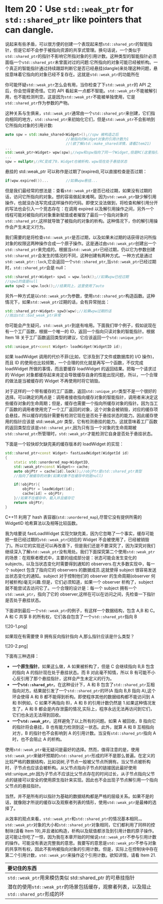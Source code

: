 # Item 20：Use `std::weak_ptr` for `std::shared_ptr` like pointers that can dangle.

说起来有些矛盾，可以很方便的创建一个表现起来想`std::shared_ptr`的智能指针，但是它却不会参于被指向资源的共享式管理。换句话说，一个类似于`std::shared_ptr`的指针不影响它所指对象的引用计数。这种类型的智能指针必须面临一个`std::shared_ptr`未曾面对过的问题:它所指向的对象可能已经被析构。一个真正的智能指针通过持续跟踪判断它是否已经悬挂(dangle)来处理这种问题，悬挂意味着它指向的对象已经不复存在。这就是`std::weak_ptr`的功能所在

你可能怀疑`std::weak_ptr`怎么会有用，当你检查了下`std::weak_ptr`的 API 之后，你会觉得更奇怪。它的 API 看起来一点都不智能。`std::weak_ptr`不能被解引用，也不能检测判空。这是因为`std::weak_ptr`不能被单独使用，它是`std::shared_ptr`作为参数的产物。

这种关系与生俱来，`std::weak_ptr`通常由一个`std::shared_ptr`来创建，它们指向相同的地方，`std::shared_ptr`来初始化它们，但是`std::weak_ptr`不会影响到它所指向对象的引用计数:

```cpp
auto spw = std::make_shared<Widget>();//spw 被构造之后
							//被指向的Widget对象的引用计数为1
							//(欲了解std::make_shared详情，请看Item21)
...
std::weak_ptr<Widget> wpw(spw);//wpw和spw指向了同一个Widget,但是RC(这里指引用计数，下同)仍旧是1
...
spw = nullptr;//RC变成了0，Widget也被析构，wpw现在处于悬挂状态
```

悬挂的 std::weak_ptr 可以称作是过期了(expired),可以直接检查是否过期：

```cpp
if(wpw.expired())...		//如果wpw悬挂...
```

但是我们最经常的想法是：查看`std::weak_ptr`是否已经过期，如果没有过期的话，访问它所指向的对象。想的容易做起来难啊。因为`std::weak_ptr`缺少解引用操作，也就没办法写完成这样操作的代码。即使又没法做到，将检查和解引用分开的写法也会引入一个竞态存在：在调用 expired 以及解引用操作之间，另外一个线程可能对被指向的对象重新赋值或者摧毁了最后一个指向对象的`std::shared_ptr`,这样就导致了被指向的对象的析构。这种情况下，你的解引用操作会产生未定义行为。

我们需要的是将检查`std::weak_ptr`是否过期，以及如果未过期的话获得访问所指对象的权限这两种操作合成一个原子操作。这是通过由`std::weak_ptr`创建出一个`std::shared_ptr`来完成的。根据当`std::weak_ptr`已经过期，仍以它为参数创建`std::shared_ptr`会发生的情况的不同，这种创建有两种方式。一种方式是通过`std::weak_ptr::lock`,它会返回一个`std::shared_ptr`,当`std::weak_ptr`已经过期时，`std::shared_ptr`会是 null：

```cpp
std::shared_ptr<Widget> spw1 = wpw.lock();//如果wpw已经过期
//spw1的值是null
auto spw2 = wpw.lock();//结果同上，这里使用了auto
```

另外一种方式是以`std::weak_ptr`为参数，使用`std::shared_ptr`构造函数。这种情况下，如果`std::weak_ptr`过期的话，会有异常抛出：

```cpp
std::shared_ptr<Widget> spw3(wpw);//如果wpw过期的话
//抛出std::bad_weak_ptr异常
```

你可能会产生疑问，`std::weak_ptr`到底有啥用。下面我们举个例子，假如说现在有一个工厂函数，根据一个唯一的 ID，返回一个指向只读对象的智能指针。根据 Item 18 关于工厂函数返回类型的建议，它应该返回一个`std::unique_ptr`:

```cpp
std::unique_ptr<const Widget> loadWidget(WidgetID id);
```

如果 loadWidget 调用的代价不菲(比如，它涉及到了文件或数据库的 I/O 操作)，而且 ID 的使用也比较频繁，一个合理的优化就是再写一个函数，不仅完成 loadWidget 所做的事情，而且要缓存 loadWidget 的返回结果。把每一个请求过的 Widget 对象都缓存起来肯定会导致缓存自身的性能出现问题，所以，一个合理的做法是当被缓存的 Widget 不再使用时将它销毁。

对于这样的一个带有缓存的工厂函数，返回`std::unique_ptr`类型不是一个很好的选择。可以确定的两点是：调用者接收指向缓存对象的智能指针，调用者来决定这些缓存对象的生命周期；但是，缓存也需要一个指向所缓存对象的指针。因为当工厂函数的调用者使用完了一个工厂返回的对象，这个对象会被销毁，对应的缓存项会悬挂，所以缓存的指针需要有检测它现在是否处于悬挂状态的能力。因此缓存使用的指针应该是 std::weak_ptr 类型，它有检测悬挂的能力。这就意味着工厂函数的返回类型应该是`std::shared_ptr`,因为只有当一个对象的生命周期被`std::shared_ptr`所管理时，`std::weak_ptr`才能检测它自身是否处于悬挂状态。

下面是一个较快却欠缺完美的缓存版本的 loadWidget 的实现：

```cpp
std::shared_ptr<const Widget> fastLoadWidget(WidgetId id)
{
	static std::unordered_map<WidgetID,
	std::weak_ptr<const Widget>> cache;
	auto objPtr = cache[id].lock();//objPtr是std::shared_ptr类型
	//指向了被缓存的对象(如果对象不在缓存中则是null)

	if(!objPtr){
		objPtr = loadWidget(id);
		cache[id] = objPtr;
	}//如果不在缓存中，载入并且缓存它
	return objPtr;
}
```

C++11 利用了 hash 表容器(`std::unordered_map`),尽管它没有提供所需的 WidgetID 哈希算法以及相等比较函数。

我为啥要说 fastLoadWidget 实现欠缺完美，因为它忽略了一个事实，缓存可能把一些已经过期的`std::weak_ptr`(对应的 Widget 不会被使用了，已经被销毁了)。所以它的实现还可以再改善下，但是我们还是不要深究了，因为深究对我们继续深入了解`std::weak_ptr`没有用处。我们下面探究第二个使用`std::weak_ptr`的场景：在观察者模式中，主要的组成部分是：状态可能会发生变化的 subjects，以及当状态变化时需要得到通知的 observers.在大多数实现中，每一个 subject 包含了指向它的 observers 的数据成员.这就使得 subject 很容易发送出状态变化的通知。subject 对于控制他们的 observer 的生命周期(observer 何时被析构)毫无兴趣.但是，它们必须知道，如果一个 observer 析构了，subject 就不能尝试去访问它了。一个合理的设计是：每一个 subject 拥有一个`std::weak_ptr`，指向了它的 observer,这样在可以在访问之间，先检查一下指针是否处于悬挂状态。

下面讲到最后一个`std::weak_ptr`的例子，有这样一个数据结构，包含 A,B 和 C。A 和 C 共享 B 的所有权，它们各自包含了一个`std::shared_ptr`指向 B

![20-1.png]

如果现在有需要使 B 拥有反向指针指向 A,那么指针应该是什么类型？

![20-2.png]

下面有三种选择：

-   **一个原生指针**。如果这么做，A 如果被析构了，但是 C 会继续指向 B,B 包含的指向 A 的指针现在处于悬挂状态。而 B 对此毫不知情，所以 B 有可能不小心反引用了那个悬挂指针，这样会产生未定义的行为。
-   **一个`std::shared_ptr`**。在这种设计下，A 和 B 包含了`std::shared_ptr`互相指向对方。结果就引发了一个`std::shared_ptr`的环(A 指向 B,B 指向 A),这个环会使得 A 和 B 都不能得到析构。即使程序其他的数据结构都不能访问到 A 和 B(例如，C 如果不再指向 B)，A 和 B 的引用计数仍然是 1.如果这种情况发生了，A 和 B 都会是内存泄露的情况,实际上，程序永远无法再访问到它们，它们也永远无法得到回收。
-   **一个`std::weak_ptr`**。这样避免了以上所有的问题。如果 A 被回收，B 指向它的指针将会悬挂，B 也有能力检测到这一状态。此外，就算 A 和 B 互相指向对方，B 的指针也不会影响到 A 的引用计数。当没有`std::shared_ptr`指向 A 时，也不会阻止 A 的析构。

使用`std::weak_ptr`毫无疑问是最好的选择。然而，值得注意的是，使用`std::weak_ptr`来破坏预期的`std::shared_ptr`形成的环不是那么普遍。在定义的比较严格的数据结构，比如说树,子节点一般被父节点所拥有。当父节点被析构时，子节点也应该会被析构。从父节点指向子节点的链接因此最好使用 std::unique_ptr.因为子节点不应该比父节点存在的时间过长，从子节点指向父节点的链接可以安全的使用原生指针来实现。因此也不会出现子节点解引用一个指向父节点的悬挂指针。

当然，并不是所有的以指针为基础的数据结构都是严格的层级关系。如果不是的话，就像刚才所说的缓存以及观察者列表的情形，使用`std::weak_ptr`是最棒的选择了。

从效率的观点来看，`std::weak_ptr`和`std::shared_ptr`的情况基本相同，。`std::weak_ptr`对象的大小和`std::shared_ptr`对象相同，它们都利用了同样的控制块(请看 Item 19),并且诸如构造，析构以及赋值都涉及到引用计数的原子操作。这可能让你吃了一惊，因为我在本章开始的时候说`std::weak_ptr`不参与引用计数的操作。可能没有表达完整我的意思。我要写的意思是`std::weak_ptr`不参与对象的共享所有权，因此不影响被指向对象的引用计数。但是，实际上在控制块中存在第二个引用计数，`std::weak_ptr`来操作这个引用计数。欲知详情，请看 Item 21.

| 要记住的东西                                                                           |
| :------------------------------------------------------------------------------------- |
| `std::weak_ptr`用来模仿类似 std::shared_ptr 的可悬挂指针                               |
| 潜在的使用`std::weak_ptr`的场景包括缓存，观察者列表，以及阻止`std::shared_ptr`形成的环 |
